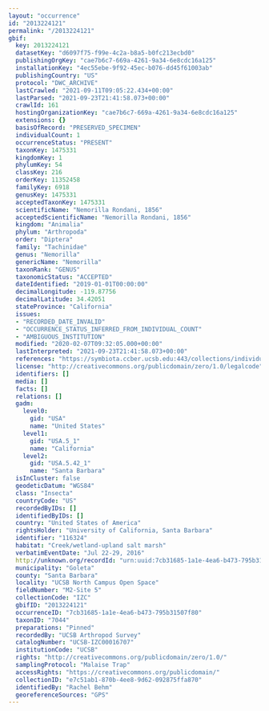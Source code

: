 ```yaml
---
layout: "occurrence"
id: "2013224121"
permalink: "/2013224121"
gbif:
  key: 2013224121
  datasetKey: "d6097f75-f99e-4c2a-b8a5-b0fc213ecbd0"
  publishingOrgKey: "cae7b6c7-669a-4261-9a34-6e8cdc16a125"
  installationKey: "4ec55ebe-9f92-45ec-b076-dd45f61003ab"
  publishingCountry: "US"
  protocol: "DWC_ARCHIVE"
  lastCrawled: "2021-09-11T09:05:22.434+00:00"
  lastParsed: "2021-09-23T21:41:58.073+00:00"
  crawlId: 161
  hostingOrganizationKey: "cae7b6c7-669a-4261-9a34-6e8cdc16a125"
  extensions: {}
  basisOfRecord: "PRESERVED_SPECIMEN"
  individualCount: 1
  occurrenceStatus: "PRESENT"
  taxonKey: 1475331
  kingdomKey: 1
  phylumKey: 54
  classKey: 216
  orderKey: 11352458
  familyKey: 6918
  genusKey: 1475331
  acceptedTaxonKey: 1475331
  scientificName: "Nemorilla Rondani, 1856"
  acceptedScientificName: "Nemorilla Rondani, 1856"
  kingdom: "Animalia"
  phylum: "Arthropoda"
  order: "Diptera"
  family: "Tachinidae"
  genus: "Nemorilla"
  genericName: "Nemorilla"
  taxonRank: "GENUS"
  taxonomicStatus: "ACCEPTED"
  dateIdentified: "2019-01-01T00:00:00"
  decimalLongitude: -119.87756
  decimalLatitude: 34.42051
  stateProvince: "California"
  issues:
  - "RECORDED_DATE_INVALID"
  - "OCCURRENCE_STATUS_INFERRED_FROM_INDIVIDUAL_COUNT"
  - "AMBIGUOUS_INSTITUTION"
  modified: "2020-02-07T09:32:05.000+00:00"
  lastInterpreted: "2021-09-23T21:41:58.073+00:00"
  references: "https://symbiota.ccber.ucsb.edu:443/collections/individual/index.php?occid=116324"
  license: "http://creativecommons.org/publicdomain/zero/1.0/legalcode"
  identifiers: []
  media: []
  facts: []
  relations: []
  gadm:
    level0:
      gid: "USA"
      name: "United States"
    level1:
      gid: "USA.5_1"
      name: "California"
    level2:
      gid: "USA.5.42_1"
      name: "Santa Barbara"
  isInCluster: false
  geodeticDatum: "WGS84"
  class: "Insecta"
  countryCode: "US"
  recordedByIDs: []
  identifiedByIDs: []
  country: "United States of America"
  rightsHolder: "University of California, Santa Barbara"
  identifier: "116324"
  habitat: "Creek/wetland-upland salt marsh"
  verbatimEventDate: "Jul 22-29, 2016"
  http://unknown.org/recordId: "urn:uuid:7cb31685-1a1e-4ea6-b473-795b31507f80"
  municipality: "Goleta"
  county: "Santa Barbara"
  locality: "UCSB North Campus Open Space"
  fieldNumber: "M2-Site 5"
  collectionCode: "IZC"
  gbifID: "2013224121"
  occurrenceID: "7cb31685-1a1e-4ea6-b473-795b31507f80"
  taxonID: "7044"
  preparations: "Pinned"
  recordedBy: "UCSB Arthropod Survey"
  catalogNumber: "UCSB-IZC00016707"
  institutionCode: "UCSB"
  rights: "http://creativecommons.org/publicdomain/zero/1.0/"
  samplingProtocol: "Malaise Trap"
  accessRights: "https://creativecommons.org/publicdomain/"
  collectionID: "e7c51ab1-870b-4ee8-9d62-092875ffa870"
  identifiedBy: "Rachel Behm"
  georeferenceSources: "GPS"
---
```

